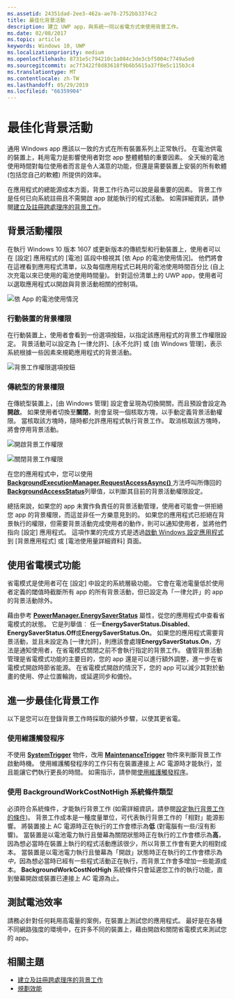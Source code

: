 ```yaml
---
ms.assetid: 24351dad-2ee3-462a-ae78-2752bb3374c2
title: 最佳化背景活動
description: 建立 UWP app，與系統一同以省電方式來使用背景工作。
ms.date: 02/08/2017
ms.topic: article
keywords: Windows 10, UWP
ms.localizationpriority: medium
ms.openlocfilehash: 8731e5c794210c1a084c3de3cbf5004c7749a5e0
ms.sourcegitcommit: ac7f3422f8d83618f9b6b5615a37f8e5c115b3c4
ms.translationtype: MT
ms.contentlocale: zh-TW
ms.lasthandoff: 05/29/2019
ms.locfileid: "66359904"
---
```

# <a name="optimize-background-activity"></a>最佳化背景活動

通用 Windows app 應該以一致的方式在所有裝置系列上正常執行。 在電池供電的裝置上，耗用電力是影響使用者對您 app 整體體驗的重要因素。 全天候的電池使用時間對每位使用者而言是令人滿意的功能，但還是需要裝置上安裝的所有軟體 (包括您自己的軟體) 所提供的效率。 

在應用程式的總能源成本方面，背景工作行為可以說是最重要的因素。 背景工作是任何已向系統註冊且不需開啟 app 就能執行的程式活動。 如需詳細資訊，請參閱[建立及註冊跨處理序的背景工作](https://docs.microsoft.com/windows/uwp/launch-resume/create-and-register-a-background-task)。

## <a name="background-activity-permissions"></a>背景活動權限

在執行 Windows 10 版本 1607 或更新版本的傳統型和行動裝置上，使用者可以在 [設定] 應用程式的 [電池] 區段中檢視其 [依 App 的電池使用情況]。 他們將會在這裡看到應用程式清單，以及每個應用程式已耗用的電池使用時間百分比 (自上次充電以來已使用的電池使用時間量)。 針對這份清單上的 UWP app，使用者可以選取應用程式以開啟與背景活動相關的控制項。

![依 App 的電池使用情況](images/battery-usage-by-app.png)

### <a name="background-permissions-on-mobile"></a>行動裝置的背景權限

在行動裝置上，使用者會看到一份選項按鈕，以指定該應用程式的背景工作權限設定。 背景活動可以設定為 [一律允許]、[永不允許] 或 [由 Windows 管理]，表示系統根據一些因素來規範應用程式的背景活動。 

![背景工作權限選項按鈕](images/background-task-permissions.png)

### <a name="background-permissions-on-desktop"></a>傳統型的背景權限

在傳統型裝置上，[由 Windows 管理] 設定會呈現為切換開關，而且預設會設定為**開啟**。 如果使用者切換至**關閉**，則會呈現一個核取方塊，以手動定義背景活動權限。 當核取該方塊時，隨時都允許應用程式執行背景工作。 取消核取該方塊時，將會停用背景活動。

![開啟背景工作權限](images/background-task-permissions-on.png)

![關閉背景工作權限](images/background-task-permissions-off.png)

在您的應用程式中，您可以使用[**BackgroundExecutionManager.RequestAccessAsync()** ](https://docs.microsoft.com/uwp/api/windows.applicationmodel.background.backgroundexecutionmanager.requestaccessasync)方法呼叫所傳回的[**BackgroundAccessStatus**](https://docs.microsoft.com/en-us/uwp/api/windows.applicationmodel.background.backgroundaccessstatus)列舉值，以判斷其目前的背景活動權限設定。

總括來說，如果您的 app 未實作負責任的背景活動管理，使用者可能會一併拒絕您 app 的背景權限，而這並非任一方樂意見到的。 如果您的應用程式已拒絕在背景執行的權限，但需要背景活動完成使用者的動作，則可以通知使用者，並將他們指向 [設定] 應用程式。 這項作業的完成方式是透過[啟動 Windows 設定應用程式](https://docs.microsoft.com/en-us/windows/uwp/launch-resume/launch-settings-app)到 [背景應用程式] 或 [電池使用量詳細資料] 頁面。

## <a name="work-with-the-battery-saver-feature"></a>使用省電模式功能
省電模式是使用者可在 \[設定\] 中設定的系統層級功能。 它會在電池電量低於使用者定義的閾值時截斷所有 app 的所有背景活動，但已設定為「一律允許」的 app 的背景活動除外。 

藉由參考 [**PowerManager.EnergySaverStatus**](https://docs.microsoft.com/en-us/uwp/api/windows.system.power.energysaverstatus) 屬性，從您的應用程式中查看省電模式的狀態。 它是列舉值︰ 任一**EnergySaverStatus.Disabled**、**EnergySaverStatus.Off**或**EnergySaverStatus.On**。 如果您的應用程式需要背景活動，並且未設定為 [一律允許]，則應該會處理**EnergySaverStatus.On**，方法是通知使用者，在省電模式關閉之前不會執行指定的背景工作。 儘管背景活動管理是省電模式功能的主要目的，您的 app 還是可以進行額外調整，進一步在省電模式開啟時節省能源。  在省電模式開啟的情況下，您的 app 可以減少其對於動畫的使用、停止位置輪詢，或延遲同步和備份。 

## <a name="further-optimize-background-tasks"></a>進一步最佳化背景工作
以下是您可以在登錄背景工作時採取的額外步驟，以使其更省電。

### <a name="use-a-maintenance-trigger"></a>使用維護觸發程序 
不使用 [**SystemTrigger**](https://docs.microsoft.com/uwp/api/windows.applicationmodel.background.systemtrigger) 物件，改用 [**MaintenanceTrigger**](https://docs.microsoft.com/uwp/api/windows.applicationmodel.background.maintenancetrigger) 物件來判斷背景工作啟動時機。 使用維護觸發程序的工作只有在裝置連接上 AC 電源時才能執行，並且能讓它們執行更長的時間。 如需指示，請參閱[使用維護觸發程序](https://docs.microsoft.com/windows/uwp/launch-resume/use-a-maintenance-trigger)。

### <a name="use-the-backgroundworkcostnothigh-system-condition-type"></a>使用 **BackgroundWorkCostNotHigh** 系統條件類型
必須符合系統條件，才能執行背景工作 (如需詳細資訊，請參閱[設定執行背景工作的條件](https://docs.microsoft.com/windows/uwp/launch-resume/set-conditions-for-running-a-background-task))。 背景工作成本是一種度量單位，可代表執行背景工作的「相對」能源影響。  將裝置接上 AC 電源時正在執行的工作會標示為**低** (對電腦有一些/沒有影響)。 當裝置是以電池電力執行且螢幕為關閉狀態時正在執行的工作會標示為**高**，因為想必當時在裝置上執行的程式活動應該很少，所以背景工作會有更大的相對成本。 當裝置是以電池電力執行且螢幕為「開啟」狀態時正在執行的工作會標示為*中*，因為想必當時已經有一些程式活動正在執行，而背景工作會多增加一些能源成本。  **BackgroundWorkCostNotHigh** 系統條件只會延遲您工作的執行功能，直到螢幕開啟或裝置已連接上 AC 電源為止。

## <a name="test-battery-efficiency"></a>測試電池效率

請務必針對任何耗用高電量的案例，在裝置上測試您的應用程式。 最好是在各種不同網路強度的環境中，在許多不同的裝置上，藉由開啟和關閉省電模式來測試您的 app。

## <a name="related-topics"></a>相關主題

* [建立及註冊跨處理序的背景工作](https://docs.microsoft.com/windows/uwp/launch-resume/create-and-register-a-background-task)  
* [規劃效能](https://docs.microsoft.com/windows/uwp/debug-test-perf/planning-and-measuring-performance)  

